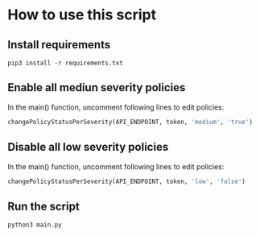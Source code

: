 # How to use this script

## Install requirements

```console
pip3 install -r requirements.txt
```

## Enable all mediun severity policies

In the main() function, uncomment following lines to edit policies:  

```python
changePolicyStatusPerSeverity(API_ENDPOINT, token, 'medium', 'true')
```
## Disable all low severity policies

In the main() function, uncomment following lines to edit policies:  

```python
changePolicyStatusPerSeverity(API_ENDPOINT, token, 'low', 'false')
```

## Run the script

```console
python3 main.py
```

